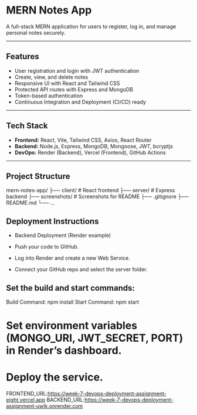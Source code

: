 
#  MERN Notes App

A full-stack MERN application for users to register, log in, and manage personal notes securely.

---

## Features

- User registration and login with JWT authentication
- Create, view, and delete notes
- Responsive UI with React and Tailwind CSS
- Protected API routes with Express and MongoDB
- Token-based authentication
- Continuous Integration and Deployment (CI/CD) ready

---

##  Tech Stack

- **Frontend:** React, Vite, Tailwind CSS, Axios, React Router
- **Backend:** Node.js, Express, MongoDB, Mongoose, JWT, bcryptjs
- **DevOps:** Render (Backend), Vercel  (Frontend), GitHub Actions

---

##  Project Structure

mern-notes-app/
├── client/ # React frontend
├── server/ # Express backend
├── screenshots/ # Screenshots for README
├── .gitignore
├── README.md
└── ...


## Deployment Instructions

- Backend Deployment (Render example)
- Push your code to GitHub.

- Log into Render and create a new Web Service.

- Connect your GitHub repo and select the server folder.

## Set the build and start commands:

Build Command: npm install
Start Command: npm start

# Set environment variables (MONGO_URI, JWT_SECRET, PORT) in Render’s dashboard.

# Deploy the service.

FRONTEND_URL:https://week-7-devops-deployment-assignment-eight.vercel.app
BACKEND_URL:https://week-7-devops-deployment-assignment-uwlk.onrender.com

